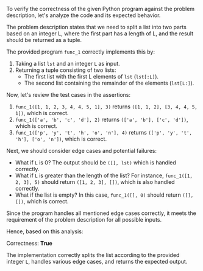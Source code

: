 To verify the correctness of the given Python program against the problem description, let's analyze the code and its expected behavior.

The problem description states that we need to split a list into two parts based on an integer L, where the first part has a length of L, and the result should be returned as a tuple.

The provided program `func_1` correctly implements this by:
1. Taking a list `lst` and an integer `L` as input.
2. Returning a tuple consisting of two lists: 
   - The first list with the first L elements of `lst` (`lst[:L]`).
   - The second list containing the remainder of the elements (`lst[L:]`).

Now, let's review the test cases in the assertions:

1. `func_1([1, 1, 2, 3, 4, 4, 5, 1], 3)` returns `([1, 1, 2], [3, 4, 4, 5, 1])`, which is correct.
2. `func_1(['a', 'b', 'c', 'd'], 2)` returns `(['a', 'b'], ['c', 'd'])`, which is correct.
3. `func_1(['p', 'y', 't', 'h', 'o', 'n'], 4)` returns `(['p', 'y', 't', 'h'], ['o', 'n'])`, which is correct.

Next, we should consider edge cases and potential failures:

- What if `L` is 0? The output should be `([], lst)` which is handled correctly.
- What if `L` is greater than the length of the list? For instance, `func_1([1, 2, 3], 5)` should return `([1, 2, 3], [])`, which is also handled correctly.
- What if the list is empty? In this case, `func_1([], 0)` should return `([], [])`, which is correct.

Since the program handles all mentioned edge cases correctly, it meets the requirement of the problem description for all possible inputs.

Hence, based on this analysis:

Correctness: **True** 

The implementation correctly splits the list according to the provided integer `L`, handles various edge cases, and returns the expected output.